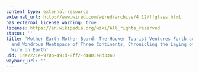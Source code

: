```yaml
---
content_type: external-resource
external_url: http://www.wired.com/wired/archive/4.12/ffglass.html
has_external_license_warning: true
license: https://en.wikipedia.org/wiki/All_rights_reserved
status: ''
title: 'Mother Earth Mother Board: The Hacker Tourist Ventures Forth across the Wide
  and Wondrous Meatspace of Three Continents, Chronicling the Laying of the Longest
  Wire on Earth'
uid: 1de7221e-970b-491d-8ff2-d4401e8d33a0
wayback_url: ''
---
```

